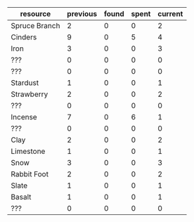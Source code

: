 | resource      | previous | found | spent | current |
| ------------- | -------- | ----- | ----- | ------- |
| Spruce Branch | 2        | 0     | 0     | 2       |
| Cinders       | 9        | 0     | 5     | 4       |
| Iron          | 3        | 0     | 0     | 3       |
| ???           | 0        | 0     | 0     | 0       |
| ???           | 0        | 0     | 0     | 0       |
| Stardust      | 1        | 0     | 0     | 1       |
| Strawberry    | 2        | 0     | 0     | 2       |
| ???           | 0        | 0     | 0     | 0       |
| Incense       | 7        | 0     | 6     | 1       |
| ???           | 0        | 0     | 0     | 0       |
| Clay          | 2        | 0     | 0     | 2       |
| Limestone     | 1        | 0     | 0     | 1       |
| Snow          | 3        | 0     | 0     | 3       |
| Rabbit Foot   | 2        | 0     | 0     | 2       |
| Slate         | 1        | 0     | 0     | 1       |
| Basalt        | 1        | 0     | 0     | 1       |
| ???           | 0        | 0     | 0     | 0       |